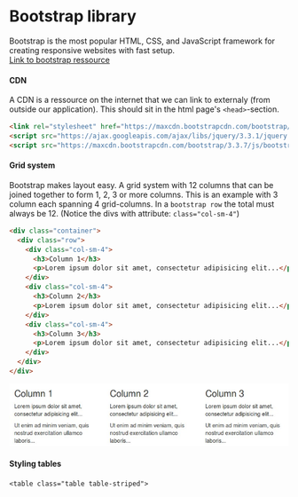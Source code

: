 # Bootstrap library
Bootstrap is the most popular HTML, CSS, and JavaScript framework for creating responsive websites with fast setup.  
[Link to bootstrap ressource](https://www.w3schools.com/bootstrap/default.asp)
#### CDN
A CDN is a ressource on the internet that we can link to externaly (from outside our application). This should sit in the html page's `<head>`-section.
```html
<link rel="stylesheet" href="https://maxcdn.bootstrapcdn.com/bootstrap/3.3.7/css/bootstrap.min.css">
<script src="https://ajax.googleapis.com/ajax/libs/jquery/3.3.1/jquery.min.js"></script>
<script src="https://maxcdn.bootstrapcdn.com/bootstrap/3.3.7/js/bootstrap.min.js"></script>
```

#### Grid system
Bootstrap makes layout easy. A grid system with 12 columns that can be joined together to form 1, 2, 3 or more columns. This is an example with 3 column each spanning 4 grid-columns. In a `bootstrap row` the total must always be 12. (Notice the divs with attribute: `class="col-sm-4"`)
```html
<div class="container">
  <div class="row">
    <div class="col-sm-4">
      <h3>Column 1</h3>
      <p>Lorem ipsum dolor sit amet, consectetur adipisicing elit...</p>
    </div>
    <div class="col-sm-4">
      <h3>Column 2</h3>
      <p>Lorem ipsum dolor sit amet, consectetur adipisicing elit...</p>
    </div>
    <div class="col-sm-4">
      <h3>Column 3</h3>        
      <p>Lorem ipsum dolor sit amet, consectetur adipisicing elit...</p>
    </div>
  </div>
</div>
```
![](../img/bootstrapGrid.jpg)  

#### Styling tables
`<table class="table table-striped">`


